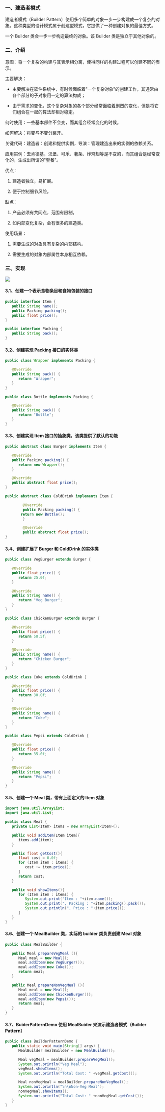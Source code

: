 ### **一、建造者模式**

建造者模式（Builder Pattern）使用多个简单的对象一步一步构建成一个复杂的对象。这种类型的设计模式属于创建型模式，它提供了一种创建对象的最佳方式。

一个 Builder 类会一步一步构造最终的对象。该 Builder 类是独立于其他对象的。

### **二、介绍**

意图：将一个复杂的构建与其表示相分离，使得同样的构建过程可以创建不同的表示。

主要解决：

* 主要解决在软件系统中，有时候面临着"一个复杂对象"的创建工作，其通常由各个部分的子对象用一定的算法构成；

* 由于需求的变化，这个复杂对象的各个部分经常面临着剧烈的变化，但是将它们组合在一起的算法却相对稳定。

何时使用：一些基本部件不会变，而其组合经常变化的时候。

如何解决：将变与不变分离开。

关键代码：建造者：创建和提供实例，导演：管理建造出来的实例的依赖关系。

应用实例：去肯德基，汉堡、可乐、薯条、炸鸡翅等是不变的，而其组合是经常变化的，生成出所谓的"套餐"。

优点： 

1. 建造者独立，易扩展。 

2. 便于控制细节风险。

缺点： 

1. 产品必须有共同点，范围有限制。 

2. 如内部变化复杂，会有很多的建造类。

使用场景：

1. 需要生成的对象具有复杂的内部结构。 

2. 需要生成的对象内部属性本身相互依赖。

### **三、实现**

![](./diagram/design_pattern_3.png)

#### **3.1、创建一个表示食物条目和食物包装的接口**

```java
public interface Item {
   public String name();
   public Packing packing();
   public float price();       
}
```

```java
public interface Packing {
   public String pack();
}
```

#### **3.2、创建实现 Packing 接口的实体类**

```java
public class Wrapper implements Packing {

   @Override
   public String pack() {
      return "Wrapper";
   }
}
```

```java
public class Bottle implements Packing {

   @Override
   public String pack() {
      return "Bottle";
   }
}
```

#### **3.3、创建实现 Item 接口的抽象类，该类提供了默认的功能**

```java
public abstract class Burger implements Item {

   @Override
   public Packing packing() {
      return new Wrapper();
   }

   @Override
   public abstract float price();
}
```

```java
public abstract class ColdDrink implements Item {

        @Override
        public Packing packing() {
       return new Bottle();
        }

        @Override
        public abstract float price();
}
```

#### **3.4、创建扩展了 Burger 和 ColdDrink 的实体类**

```java
public class VegBurger extends Burger {

   @Override
   public float price() {
      return 25.0f;
   }

   @Override
   public String name() {
      return "Veg Burger";
   }
}
```

```java
public class ChickenBurger extends Burger {

   @Override
   public float price() {
      return 50.5f;
   }

   @Override
   public String name() {
      return "Chicken Burger";
   }
}
```

```java
public class Coke extends ColdDrink {

   @Override
   public float price() {
      return 30.0f;
   }

   @Override
   public String name() {
      return "Coke";
   }
}
```

```java
public class Pepsi extends ColdDrink {

   @Override
   public float price() {
      return 35.0f;
   }

   @Override
   public String name() {
      return "Pepsi";
   }
}
```

#### **3.5、创建一个 Meal 类，带有上面定义的 Item 对象**

```java
import java.util.ArrayList;
import java.util.List;

public class Meal {
   private List<Item> items = new ArrayList<Item>();   

   public void addItem(Item item){
      items.add(item);
   }

   public float getCost(){
      float cost = 0.0f;
      for (Item item : items) {
         cost += item.price();
      }        
      return cost;
   }

   public void showItems(){
      for (Item item : items) {
         System.out.print("Item : "+item.name());
         System.out.print(", Packing : "+item.packing().pack());
         System.out.println(", Price : "+item.price());
      }        
   }   
}
```

#### **3.6、创建一个 MealBuilder 类，实际的 builder 类负责创建 Meal 对象**

```java
public class MealBuilder {

   public Meal prepareVegMeal (){
      Meal meal = new Meal();
      meal.addItem(new VegBurger());
      meal.addItem(new Coke());
      return meal;
   }  

   public Meal prepareNonVegMeal (){
      Meal meal = new Meal();
      meal.addItem(new ChickenBurger());
      meal.addItem(new Pepsi());
      return meal;
   }
}
```

#### **3.7、BuiderPatternDemo 使用 MealBuider 来演示建造者模式（Builder Pattern）**

```java
public class BuilderPatternDemo {
   public static void main(String[] args) {
      MealBuilder mealBuilder = new MealBuilder();

      Meal vegMeal = mealBuilder.prepareVegMeal();
      System.out.println("Veg Meal");
      vegMeal.showItems();
      System.out.println("Total Cost: " +vegMeal.getCost());

      Meal nonVegMeal = mealBuilder.prepareNonVegMeal();
      System.out.println("\n\nNon-Veg Meal");
      nonVegMeal.showItems();
      System.out.println("Total Cost: " +nonVegMeal.getCost());
   }
}
```

